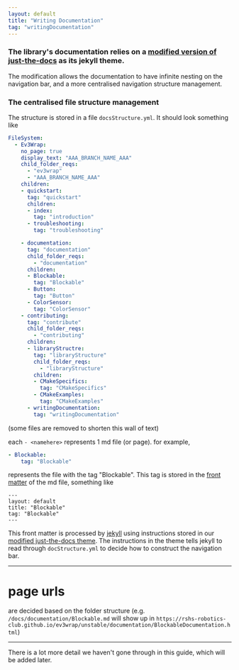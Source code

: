 ```yaml
---
layout: default
title: "Writing Documentation"
tag: "writingDocumentation"
---
```


### The library's documentation relies on a [modified version of just-the-docs](https://github.com/rshs-robotics-club/just-the-docs) as its jekyll theme.
The modification allows the documentation  to have infinite nesting on the navigation bar, and a more centralised navigation structure management.

### The centralised file structure management
The structure is stored in a file `docsStructure.yml`.
It should look something like
```yml
FileSystem:
  - Ev3Wrap:
    no_page: true
    display_text: "AAA_BRANCH_NAME_AAA"
    child_folder_reqs:
      - "ev3wrap"
      - "AAA_BRANCH_NAME_AAA"
    children:
    - quickstart:
      tag: "quickstart"
      children:
      - index:
        tag: "introduction"
      - troubleshooting:
        tag: "troubleshooting"

    - documentation:
      tag: "documentation"
      child_folder_reqs:
        - "documentation"
      children:
      - Blockable:
        tag: "Blockable"
      - Button:
        tag: "Button"
      - ColorSensor:
        tag: "ColorSensor"
    - contributing:
      tag: "contribute"
      child_folder_reqs:
        - "contributing"
      children:
      - libraryStructre:
        tag: "libraryStructure"
        child_folder_reqs:
          - "libraryStructure"
        children:
        - CMakeSpecifics:
          tag: "CMakeSpecifics"
        - CMakeExamples:
          tag: "CMakeExamples"
      - writingDocumentation:
        tag: "writingDocumentation"
```
(some files are removed to shorten this wall of text)

each `- <namehere>` represents 1 md file (or page).
for example,
```yml  
- Blockable:
    tag: "Blockable"
``` 
represents the file with the tag "Blockable". This tag is stored in the [front matter](https://jekyllrb.com/docs/front-matter/) of the md file, something like
```jekyll
---
layout: default
title: "Blockable"
tag: "Blockable"
---
```
This front matter is processed by [jekyll](https://jekyllrb.com/) using instructions stored in our [modified just-the-docs theme](https://github.com/rshs-robotics-club/just-the-docs).
The instructions in the theme tells jekyll to read through `docStructure.yml` to decide how to construct the navigation bar.

---

# page urls
are decided based on the folder structure
(e.g. `/docs/documentation/Blockable.md` will show up in `https://rshs-robotics-club.github.io/ev3wrap/unstable/documentation/BlockableDocumentation.html`)

---
There is a lot more detail we haven't gone through in this guide, which will be added later.
